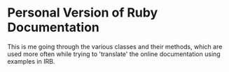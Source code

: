 # Personal Version of Ruby Documentation

This is me going through the various classes and their methods, which are used more often while trying to 'translate' the online documentation using examples in IRB.